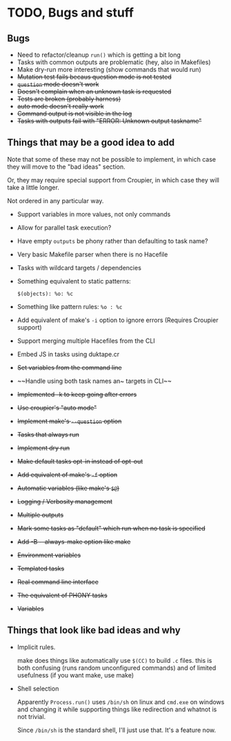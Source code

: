 # TODO, Bugs and stuff

## Bugs

* Need to refactor/cleanup `run()` which is getting a bit long
* Tasks with common outputs are problematic (hey, also in Makefiles)
* Make dry-run more interesting (show commands that would run)
* ~~Mutation test fails becaus question mode is not tested~~
* ~~`question` mode doesn't work~~
* ~~Doesn't complain when an unknown task is requested~~
* ~~Tests are broken (probably harness)~~
* ~~auto mode doesn't really work~~
* ~~Command output is not visible in the log~~
* ~~Tasks with outputs fail with "ERROR: Unknown output taskname"~~

## Things that may be a good idea to add

Note that some of these may not be possible to implement,
in which case they will move to the "bad ideas" section.

Or, they may require special support from Croupier, in which
case they will take a little longer.

Not ordered in any particular way.

* Support variables in more values, not only commands
* Allow for parallel task execution?
* Have empty `outputs` be phony rather than defaulting to task name?
* Very basic Makefile parser when there is no Hacefile
* Tasks with wildcard targets / dependencies
* Something equivalent to static patterns:

  `$(objects): %o: %c`

* Something like pattern rules: `%o : %c`
* Add equivalent of make's `-i` option to
  ignore errors (Requires Croupier support)
* Support merging multiple Hacefiles from the CLI
* Embed JS in tasks using duktape.cr

* ~~Set variables from the command line~~
* ~~Handle using both task names an~ targets in CLI~~
* ~~Implemented -k to keep going after errors~~
* ~~Use croupier's "auto mode"~~
* ~~Implement make's `--question` option~~
* ~~Tasks that always run~~
* ~~Implement dry run~~
* ~~Make default tasks opt-in instead of opt-out~~
* ~~Add equivalent of make's `-f` option~~
* ~~Automatic variables (like make's `$@`)~~
* ~~Logging / Verbosity management~~
* ~~Multiple outputs~~
* ~~Mark some tasks as "default" which run when no task is specified~~
* ~~Add -B --always-make option like make~~
* ~~Environment variables~~
* ~~Templated tasks~~
* ~~Real command line interface~~
* ~~The equivalent of PHONY tasks~~
* ~~Variables~~

## Things that look like bad ideas and why

* Implicit rules.

  make does things like automatically use `$(CC)` to build `.c` files.
  this is both confusing (runs random unconfigured commands)
  and of limited usefulness (if you want make, use make)

* Shell selection

  Apparently `Process.run()` uses `/bin/sh` on linux and `cmd.exe` on
  windows and changing it while supporting things like redirection and
  whatnot is not trivial.

  Since `/bin/sh` is the standard shell, I'll just use that. It's a feature
  now.
